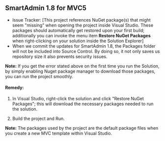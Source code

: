 ## SmartAdmin 1.8 for MVC5

+ Issue Tracker: [This project references NuGet package(s) that might seem "missing" when opening the project inside Visual Studio. These packages should automatically get restored upon your first build; additionally you can invoke the menu item **Restore NuGet Packages** when right-clicking on your solution inside the Solution Explorer]
+ When we commit the updates for SmartAdmin 1.8, the Packages folder will not be included into Source Control. By doing so, it not only saves us repository size it also prevents security issues.

**Note:** If you get the error stated above on the first time you run the Solution, by simply enabling Nuget package manager to download those packages, you can run the project smoothly. 

#### Remedy:

1. In Visual Studio, right-click the solution and click "Restore NuGet Packages"; this will download the necessary packages needed to run the solution.

2. Build the project and Run.


**Note:** The packages used by the project are the default package files when you create a new MVC template within Visual Studio.